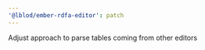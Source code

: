 ```yaml
---
'@lblod/ember-rdfa-editor': patch
---
```


Adjust approach to parse tables coming from other editors
